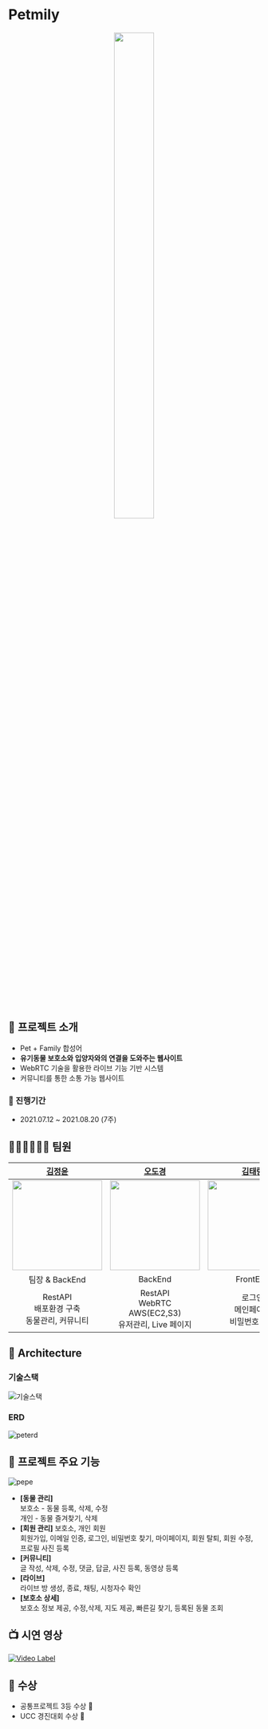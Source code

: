 # Petmily

<div align="center">
<img src="https://user-images.githubusercontent.com/48318620/129913363-d38927a4-cdde-4f9b-b08b-4cd505bfe436.png" width=40%, height=50%>

</div>

## 📝 프로젝트 소개

- Pet + Family 합성어
- **유기동물 보호소와 입양자와의 연결을 도와주는 웹사이트**
- WebRTC 기술을 활용한 라이브 기능 기반 시스템
- 커뮤니티를 통한 소통 가능 웹사이트

### 📆 진행기간

- 2021.07.12 ~ 2021.08.20 (7주)

## 🧑🏻‍💻👩🏻‍💻 팀원

|             **[김정윤](https://github.com/kjungyoun)**              |                  **[오도경](https://github.com/dokyeong10)**                  |                **[김태랑](https://github.com/kt5965)**                |              **[박준규](https://github.com/Devjunku/)**              |               **[이경민](https://github.com/kyinl/)**                |
| :-----------------------------------------------------------------: | :---------------------------------------------------------------------------: | :-------------------------------------------------------------------: | :------------------------------------------------------------------: | :------------------------------------------------------------------: |
| <img src="https://imgur.com/NwEdyu7.png" width=180px, height=180px> |     <img src="https://imgur.com/tDLmq0v.png"  width=180px, height=180px>      | <img src="https://imgur.com/vJXGeyX.png"   width=180px, height=180px> | <img src="https://imgur.com/nQeT3f5.png"  width=180px, height=180px> | <img src="https://imgur.com/ohKsslr.png"  width=180px, height=180px> |
|                           팀장 & BackEnd                            |                                    BackEnd                                    |                               FrontEnd                                |                               FrontEnd                               |                               FrontEnd                               |
|  RestAPI <br /> 배포환경 구축<br /> 동물관리, 커뮤니티  |  RestAPI <br/> WebRTC<br/> AWS(EC2,S3) <br/> 유저관리, Live 페이지 |             로그인 <br /> 메인페이지 <br/> 비밀번호 찾기     |       마이페이지<br /> 커뮤니티 페이지 <br /> 보호소 상세페이지       |         유저 등록  <br />    동물 관리 <br /> 동물 즐겨찾기          |

## 🔧 Architecture

### 기술스택
![기술스택](https://user-images.githubusercontent.com/78183382/131700125-5c3b3fef-bebf-4770-ba77-e69bc729134f.jpg)

### ERD
![peterd](https://user-images.githubusercontent.com/78183382/131701050-82744c8c-3707-436b-a9cb-a5a07d49f5d8.png)


## 📢 프로젝트 주요 기능

![pepe](https://user-images.githubusercontent.com/78183382/131553841-814f5ade-f2d5-4bdb-939b-68e2cd7b02b6.gif)

- **[동물 관리]** <br>
  보호소 - 동물 등록, 삭제, 수정 <br>
  개인 - 동물 즐겨찾기, 삭제
- **[회원 관리]** 보호소, 개인 회원 <br>
  회원가입, 이메일 인증, 로그인, 비밀번호 찾기, 마이페이지, 회원 탈퇴, 회원 수정, 프로필 사진 등록
- **[커뮤니티]**<br>
  글 작성, 삭제, 수정, 댓글, 답글, 사진 등록, 동영상 등록
- **[라이브]**<br>
  라이브 방 생성, 종료, 채팅, 시청자수 확인
- **[보호소 상세]**<br>
  보호소 정보 제공, 수정,삭제, 지도 제공, 빠른길 찾기, 등록된 동물 조회


## 📺 시연 영상

[![Video Label](https://imgur.com/tpvMQwg.png)](https://www.youtube.com/watch?v=aFleMMpeZ60&t=2s&ab_channel=%EC%98%A4%EB%8F%84%EA%B2%BD)

## 🏅 수상

- 공통프로젝트 3등 수상 🥰
- UCC 경진대회 수상 🎥
